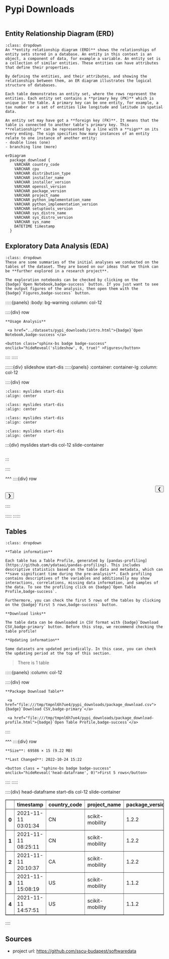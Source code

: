 # Pypi Downloads

```{include} ../datasets/pypi_downloads/description.md
```

## Entity Relationship Diagram (ERD)

```{admonition} What is an Entity Relationship Diagram (ERD)?
:class: dropdown
An **entity relationship diagram (ERD)** shows the relationships of entity sets stored in a database. An entity in this context is an object, a component of data, for example a variable. An entity set is a collection of similar entities. These entities can have attributes that define their properties.

By defining the entities, and their attributes, and showing the relationships between them, an ER diagram illustrates the logical structure of databases. 

Each table demonstrates an entity set, where the rows represent the entities. Each entity set contains a **primary key (PK)** which is unique in the table. A primary key can be one entity, for example, a tax number or a set of entities like longitude and latitude in spatial data.

An entity set may have got a **foreign key (FK)**. It means that the table is connected to another table's primary key. This **relationship** can be represented by a line with a **sign** on its every ending. The sign specifies how many instances of an entity relate to one instance of another entity:
- double lines (one)
- branching line (more)
```


```{mermaid}
erDiagram
  package_download {    
    VARCHAR country_code      
    VARCHAR cpu      
    VARCHAR distribution_type      
    VARCHAR installer_name      
    VARCHAR installer_version      
    VARCHAR openssl_version      
    VARCHAR package_version      
    VARCHAR project_name      
    VARCHAR python_implementation_name      
    VARCHAR python_implementation_version      
    VARCHAR setuptools_version      
    VARCHAR sys_distro_name      
    VARCHAR sys_distro_version      
    VARCHAR sys_name      
    DATETIME timestamp  
  }
```


## Exploratory Data Analysis (EDA)

```{admonition} What does exploratory data analysis contain?
:class: dropdown
These are some summaries of the initial analyses we conducted on the tables of the dataset. They are based on our ideas that we think can be **further explored in a research project**.

The exploration notebooks can be checked by clicking on the {badge}`Open Notebook,badge-success` button. If you just want to see the output figures of the analysis, then open them with the {badge}`Figures,badge-success` button.
```




:::::{panels} 
    :body: bg-warning
    :column: col-12

::::{div} row

```{div} col-4
**Usage Analysis**
```

```{div} col-5
 <a href="../datasets/pypi_downloads/intro.html">{badge}`Open Notebook,badge-success`</a>
```


    
    



```{div} col-3
<button class="sphinx-bs badge badge-success" onclick="hideReveal('slideshow', 0, true)" >Figures</button>

```
::::
:::::

::::::{div} slideshow start-dis
:::::{panels}
:container: container-lg
:column: col-12

::::{div} row 


```{image} ../datasets/pypi_downloads/intro/assets/out-11.png
:class: myslides start-dis 
:align: center
```

```{image} ../datasets/pypi_downloads/intro/assets/out-15.png
:class: myslides start-dis 
:align: center
```

```{image} ../datasets/pypi_downloads/intro/assets/out-21.png
:class: myslides start-dis 
:align: center
```

```{image} ../datasets/pypi_downloads/intro/assets/out-25.png
:class: myslides start-dis 
:align: center
```



:::{div} myslides start-dis col-12 slide-container
```{include} ../datasets/pypi_downloads/intro/assets/out-17.html
```
:::


::::

^^^
::::{div} row

<div class = "col-6 docutils" align = "right">
<button  onclick="slideImage(0, -1)">&#10094;</button>
</div>

<div class = "col-6 docutils" align = "left">
<button  onclick="slideImage(0, 1)">&#10095;</button>
</div>

::::

:::::
::::::


## Tables

```{admonition} How should I use this?
:class: dropdown

**Table information**

Each table has a Table Profile, generated by [pandas-profiling](https://github.com/ydataai/pandas-profiling). This includes descriptive statistics based on the table data and metadata, which can **save significant time during the pre-analysis**. Each profiling contains descriptives of the variables and additionally may show interactions, correlations, missing data information, and samples of the data. To see the profiling click on {badge}`Open Table Profile,badge-success`.

Furthermore, you can check the first 5 rows of the tables by clicking on the {badge}`First 5 rows,badge-success` button.

**Download links**

The table data can be downloaded in CSV format with {badge}`Download CSV,badge-primary` button. Before this step, we recommend checking the table profile!

**Updating information**

Some datasets are updated periodically. In this case, you can check the updating period at the top of this section.
```

> There is 1 table




:::::{panels} :column: col-12

::::{div} row

```{div} col-4
**Package Download Table**
```

```{div} col-5
 <a href="file:///tmp/tmpnl6h7ue4/pypi_downloads/package_download.csv">{badge}`Download CSV,badge-primary`</a>
```

```{div} col-3
 <a href="file:///tmp/tmpnl6h7ue4/pypi_downloads/package_download-profile.html">{badge}`Open Table Profile,badge-success`</a>
```

::::

^^^
::::{div} row

```{div} col-4
**Size**: 69586 × 15 (9.22 MB)
```

```{div} col-5
**Last Changed**: 2022-10-24 15:22
```

```{div} col-3
<button class = "sphinx-bs badge badge-success" onclick="hideReveal('head-dataframe', 0)">First 5 rows</button>
```
::::
:::::

::::{div} head-dataframe start-dis col-12 slide-container
<div>
<style scoped>
    .dataframe tbody tr th:only-of-type {
        vertical-align: middle;
    }

    .dataframe tbody tr th {
        vertical-align: top;
    }

    .dataframe thead th {
        text-align: right;
    }
</style>
<table border="1" class="dataframe">
  <thead>
    <tr style="text-align: right;">
      <th></th>
      <th>timestamp</th>
      <th>country_code</th>
      <th>project_name</th>
      <th>package_version</th>
      <th>distribution_type</th>
      <th>installer_name</th>
      <th>installer_version</th>
      <th>python_implementation_name</th>
      <th>python_implementation_version</th>
      <th>sys_name</th>
      <th>sys_distro_name</th>
      <th>sys_distro_version</th>
      <th>cpu</th>
      <th>openssl_version</th>
      <th>setuptools_version</th>
    </tr>
  </thead>
  <tbody>
    <tr>
      <th>0</th>
      <td>2021-11-11 03:01:34</td>
      <td>CN</td>
      <td>scikit-mobility</td>
      <td>1.2.2</td>
      <td>sdist</td>
      <td>Browser</td>
      <td>None</td>
      <td>None</td>
      <td>None</td>
      <td>None</td>
      <td>None</td>
      <td>None</td>
      <td>None</td>
      <td>None</td>
      <td>None</td>
    </tr>
    <tr>
      <th>1</th>
      <td>2021-11-11 08:25:11</td>
      <td>CN</td>
      <td>scikit-mobility</td>
      <td>1.2.2</td>
      <td>sdist</td>
      <td>Browser</td>
      <td>None</td>
      <td>None</td>
      <td>None</td>
      <td>None</td>
      <td>None</td>
      <td>None</td>
      <td>None</td>
      <td>None</td>
      <td>None</td>
    </tr>
    <tr>
      <th>2</th>
      <td>2021-11-11 20:10:37</td>
      <td>CA</td>
      <td>scikit-mobility</td>
      <td>1.2.2</td>
      <td>sdist</td>
      <td>pip</td>
      <td>21.3.1</td>
      <td>CPython</td>
      <td>3.9.7</td>
      <td>Darwin</td>
      <td>macOS</td>
      <td>12.0.1</td>
      <td>arm64</td>
      <td>OpenSSL 1.1.1l  24 Aug 2021</td>
      <td>57.4.0</td>
    </tr>
    <tr>
      <th>3</th>
      <td>2021-11-11 15:08:19</td>
      <td>US</td>
      <td>scikit-mobility</td>
      <td>1.1.2</td>
      <td>bdist_wheel</td>
      <td>pip</td>
      <td>20.1.1</td>
      <td>CPython</td>
      <td>3.7.10</td>
      <td>Linux</td>
      <td>Ubuntu</td>
      <td>20.04</td>
      <td>x86_64</td>
      <td>OpenSSL 1.1.1l  24 Aug 2021</td>
      <td>47.3.1.post20200616</td>
    </tr>
    <tr>
      <th>4</th>
      <td>2021-11-11 14:57:51</td>
      <td>US</td>
      <td>scikit-mobility</td>
      <td>1.1.2</td>
      <td>bdist_wheel</td>
      <td>pip</td>
      <td>20.1.1</td>
      <td>CPython</td>
      <td>3.7.10</td>
      <td>Linux</td>
      <td>Ubuntu</td>
      <td>20.04</td>
      <td>x86_64</td>
      <td>OpenSSL 1.1.1l  24 Aug 2021</td>
      <td>47.3.1.post20200616</td>
    </tr>
  </tbody>
</table>
</div>
::::


## Sources

- project url: https://github.com/sscu-budapest/softwaredata

